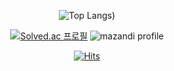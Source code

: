 
<!--
**totwjfakd/totwjfakd** is a ✨ _special_ ✨ repository because its `README.md` (this file) appears on your GitHub profile.

Here are some ideas to get you started:

- 🔭 I’m currently working on ...
- 🌱 I’m currently learning ...
- 👯 I’m looking to collaborate on ...
- 🤔 I’m looking for help with ...
- 💬 Ask me about ...
- 📫 How to reach me: ...
- 😄 Pronouns: ...
- ⚡ Fun fact: ...
-->
<div align=center>
  
  ![Top Langs](https://github-readme-stats.vercel.app/api/top-langs/?username=totwjfakd&layout=compact))

  [![Solved.ac
  프로필](http://mazassumnida.wtf/api/v2/generate_badge?boj=totwjfakd)](https://solved.ac/totwjfakd)
  ![mazandi profile](http://mazandi.herokuapp.com/api?handle=totwjfakd&theme=cold)

  [![Hits](https://hits.seeyoufarm.com/api/count/incr/badge.svg?url=https%3A%2F%2Fgithub.com%2Ftotwjfakd%2Fhit-counter&count_bg=%2379C83D&title_bg=%23555555&icon=&icon_color=%23E7E7E7&title=hits&edge_flat=false)](https://hits.seeyoufarm.com)


</div>
